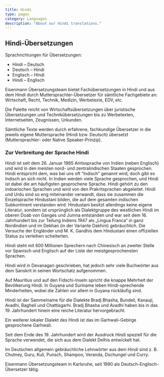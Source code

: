 ```yaml
---
title: Hindi
type: pages
category: Languages
description: "About our Hindi translations."
---
```


## Hindi-Übersetzungen

Sprachrichtungen für Übersetzungen:
- Hindi – Deutsch
- Deutsch – Hindi
- Englisch – Hindi
- Hindi – Englisch

Eisenmann Übersetzungsteam bietet Fachübersetzungen in Hindi und aus dem Hindi durch Muttersprachler-Übersetzer für sämtliche Fachgebiete an: Wirtschaft, Recht, Technik, Medizin, Werbetexte, EDV, etc.

Die Palette reicht von Wirtschaftsübersetzungen über juristische Übersetzungen und Technikübersetzungen bis zu Werbetexten, Internetseiten, Zeugnissen, Urkunden.

Sämtliche Texte werden durch erfahrene, fachkundige Übersetzer in die jeweils eigene Muttersprache (Hindi bzw. Deutsch) übersetzt (Muttersprachler- oder Native Speaker-Prinzip).

### Zur Verbreitung der Sprache Hindi
Hindi ist seit dem 26. Januar 1965 Amtssprache von Indien (neben Englisch)  und wird in den meisten nord- und zentralindischen Staaten gesprochen. Hindi entspricht dem, was bei uns oft “Indisch” genannt wird, doch gibt es Indisch an sich nicht. In Indien werden viele Sprache gesprochen, und Hindi ist dabei die am häufigsten gesprochene Sprache. Hindi gehört zu den indoarischen Sprachen und wird von den Prakritsprachen abgeleitet. Hindi und Urdu sind so eng miteinander verwandt, dass sie zusammen die Einzelsprache Hindustani bilden, die auf dem gesamten indischen Subkontinent verstanden wird. Hindustani besitzt allerdings keine eigene Literatur, sondern ist ursprünglich als Dialektgruppe des westlichen Hindi im oberen Doab von Ganges und Jumna entstanden und war seit dem 16. Jahrhundert bis zur Teilung Indiens 1947 als „Lingua Franca“ in ganz Nordindien und im Dekhan (in der Variante Dakhini) gebräuchlich. Die Versuche der Engländer und M. K. Gandhis dem Hindustani einen offiziellen Status zu verleihen scheiterten.

Hindi steht mit 600 Millionen Sprechern nach Chinesisch an zweiter Stelle vor Spanisch und Englisch auf der Liste der meistgesprochensten Sprachen.

Hindi wird in Devanagari geschrieben, hat jedoch sehr viele Buchwörter aus dem Sanskrit in seinen Wortschatz aufgenommen.

Auf Mauritius und auf den Fidschi-Inseln spricht die knappe Mehrheit der Bevölkerung Hindi. In Guyana und Suriname leben Hindi-sprechende Minderheiten, wobei die Zahlen vor allem in Guyana rückläufig sind.

Hindi ist der Sammelname für die Dialekte Bradj Bhasha, Bundeli, Kanauji, Avadhi, Bagheli und Chattisgarhi. Bradj Bhasha und Avadhi haben bis in das 19. Jahrhundert hinein eine reiche Literatur hervorgebracht.

Ein weiterer lokaler Dialekt des Hindi ist das im Garhwali-Gebirge gesprochene Garhwali.

Seit dem Ende des 19. Jahrhundert wird der Ausdruck Hindi speziell für die Sprache verwendet, die sich aus dem Dialekt Delhis entwickelt hat.

Im Deutschen allgemein gebräuchliche Lehnwörter aus dem Hindi sind z. B. Chutney, Guru, Kuli, Punsch, Shampoo, Veranda, Dschungel und Curry.

 
Eisenmann Übersetzungsteam in Karlsruhe, seit 1990 als Deutsch-Englisch-Übersetzer tätig.